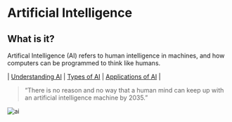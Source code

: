 # **Artificial Intelligence**

## What is it?
Artifical Intelligence (AI) refers to human intelligence in machines, and how computers can be programmed to think like humans. 

| [Understanding AI](https://github.com/caelenwalker/MarkdownChallenge/blob/main/understanding.md) | [Types of AI](https://github.com/caelenwalker/MarkdownChallenge/blob/main/types.md) | [Applications of AI](https://github.com/caelenwalker/MarkdownChallenge/blob/main/applications.md) |

> “There is no reason and no way that a human mind can keep up with an artificial intelligence machine by 2035.”

![ai](AI.avif)
